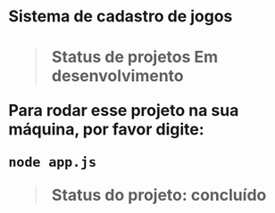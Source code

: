 <h1>Sistema de cadastro de jogos<h1>

> Status de projetos Em desenvolvimento

Para rodar esse projeto na sua máquina, por favor digite:

```
node app.js
```

 > Status do projeto: concluído
